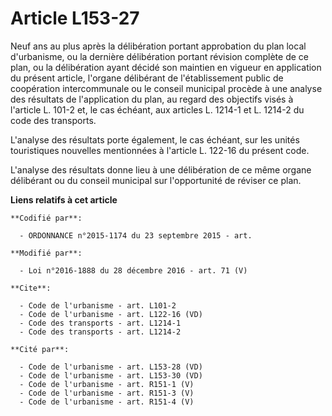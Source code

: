 # Article L153-27

Neuf ans au plus après la délibération portant approbation du plan local d'urbanisme, ou la dernière délibération portant
révision complète de ce plan, ou la délibération ayant décidé son maintien en vigueur en application du présent article,
l'organe délibérant de l'établissement public de coopération intercommunale ou le conseil municipal procède à une analyse des
résultats de l'application du plan, au regard des objectifs visés à l'article L. 101-2 et, le cas échéant, aux articles L.
1214-1 et L. 1214-2 du code des transports. 

L'analyse des résultats porte également, le cas échéant, sur les unités touristiques nouvelles mentionnées à l'article L.
122-16 du présent code. 

L'analyse des résultats donne lieu à une délibération de ce même organe délibérant ou du conseil municipal sur l'opportunité
de réviser ce plan.

**Liens relatifs à cet article**

	**Codifié par**:

	  - ORDONNANCE n°2015-1174 du 23 septembre 2015 - art.

	**Modifié par**:

	  - Loi n°2016-1888 du 28 décembre 2016 - art. 71 (V)

	**Cite**:

	  - Code de l'urbanisme - art. L101-2
	  - Code de l'urbanisme - art. L122-16 (VD)
	  - Code des transports - art. L1214-1
	  - Code des transports - art. L1214-2

	**Cité par**:

	  - Code de l'urbanisme - art. L153-28 (VD)
	  - Code de l'urbanisme - art. L153-30 (VD)
	  - Code de l'urbanisme - art. R151-1 (V)
	  - Code de l'urbanisme - art. R151-3 (V)
	  - Code de l'urbanisme - art. R151-4 (V)
